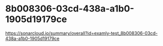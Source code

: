 # 8b008306-03cd-438a-a1b0-1905d19179ce
https://sonarcloud.io/summary/overall?id=examly-test_8b008306-03cd-438a-a1b0-1905d19179ce
